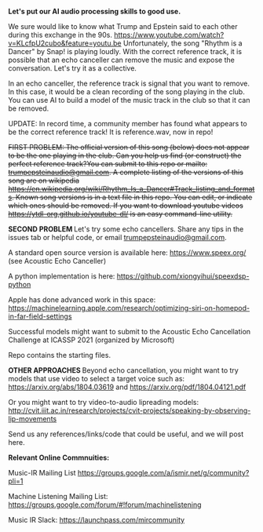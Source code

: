 <b>Let's put our AI audio processing skills to good use.</b>

We sure would like to know what Trump and Epstein said to each other during this exchange in the 90s. https://www.youtube.com/watch?v=KLcfpU2cubo&feature=youtu.be
Unfortunately, the song "Rhythm is a Dancer" by Snap! is playing loudly. With the correct reference track, it is possible that an echo canceller can remove the music and expose the conversation. Let's try it as a collective.

In an echo canceller, the reference track is signal that you want to remove. In this case, it would be a clean recording of the song playing in the club. You can use AI to build a model of the music track in the club so that it can be removed. 

UPDATE: In record time, a community member has found what appears to be the correct reference track! It is reference.wav, now in repo! 

<del> FIRST PROBLEM: The official version of this song (below) does not appear to be the one playing in the club.  Can you help us find (or construct) the perfect reference track?You can submit to this repo or mailto: trumpepsteinaudio@gmail.com. A complete listing of the versions of this song are on wikipedia https://en.wikipedia.org/wiki/Rhythm_Is_a_Dancer#Track_listing_and_formats. Known song versions is in a text file in this repo. You can edit, or indicate which ones should be removed. If you want to download youtube videos https://ytdl-org.github.io/youtube-dl/ is an easy command-line utility. </del>

<b> SECOND PROBLEM </b> Let's try some echo cancellers. 
Share any tips in the issues tab or helpful code, or email trumpepsteinaudio@gmail.com.

A standard open source version is available here: https://www.speex.org/ (see Acoustic Echo Canceller)

A python implementation is here: https://github.com/xiongyihui/speexdsp-python

Apple has done advanced work in this space: https://machinelearning.apple.com/research/optimizing-siri-on-homepod-in-far-field-settings

Successful models might want to submit to the Acoustic Echo Cancellation Challenge at ICASSP 2021 (organized by Microsoft)

Repo contains the starting files.

<b> OTHER APPROACHES </b> 
Beyond echo cancellation, you might want to try models that use video to select a target voice such as:
https://arxiv.org/abs/1804.03619 and https://arxiv.org/pdf/1804.04121.pdf

Or you might want to try video-to-audio lipreading models:
http://cvit.iiit.ac.in/research/projects/cvit-projects/speaking-by-observing-lip-movements

Send us any references/links/code that could be useful, and we will post here.

<b> Relevant Online Commnuities: </b>

Music-IR Mailing List https://groups.google.com/a/ismir.net/g/community?pli=1

Machine Listening Mailing List: https://groups.google.com/forum/#!forum/machinelistening

Music IR Slack: https://launchpass.com/mircommunity



